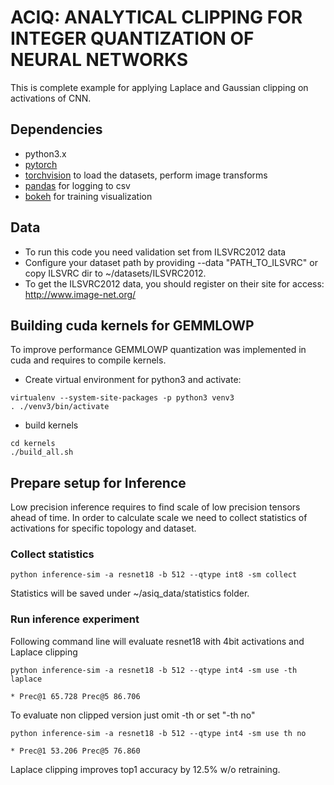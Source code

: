 # ACIQ: ANALYTICAL CLIPPING FOR INTEGER QUANTIZATION OF NEURAL NETWORKS
This is complete example for applying Laplace and Gaussian clipping on activations of CNN.

## Dependencies
- python3.x
- [pytorch](<http://www.pytorch.org>)
- [torchvision](<https://github.com/pytorch/vision>) to load the datasets, perform image transforms
- [pandas](<http://pandas.pydata.org/>) for logging to csv
- [bokeh](<http://bokeh.pydata.org>) for training visualization

## Data
- To run this code you need validation set from ILSVRC2012 data
- Configure your dataset path by providing --data "PATH_TO_ILSVRC" or copy ILSVRC dir to ~/datasets/ILSVRC2012.
- To get the ILSVRC2012 data, you should register on their site for access: <http://www.image-net.org/>

## Building cuda kernels for GEMMLOWP
To improve performance GEMMLOWP quantization was implemented in cuda and requires to compile kernels.

- Create virtual environment for python3 and activate:
```
virtualenv --system-site-packages -p python3 venv3
. ./venv3/bin/activate
```
- build kernels
```
cd kernels
./build_all.sh
```

## Prepare setup for Inference
Low precision inference requires to find scale of low precision tensors ahead of time. In order to calculate scale we need to collect statistics of activations for specific topology and dataset.
### Collect statistics
```
python inference-sim -a resnet18 -b 512 --qtype int8 -sm collect
```
Statistics will be saved under ~/asiq_data/statistics folder.
### Run inference experiment
Following command line will evaluate resnet18 with 4bit activations and Laplace clipping
```
python inference-sim -a resnet18 -b 512 --qtype int4 -sm use -th laplace
```
`* Prec@1 65.728 Prec@5 86.706`

To evaluate non clipped version just omit -th or set "-th no"
```
python inference-sim -a resnet18 -b 512 --qtype int4 -sm use th no
```
`* Prec@1 53.206 Prec@5 76.860`

Laplace clipping improves top1 accuracy by 12.5% w/o retraining.
